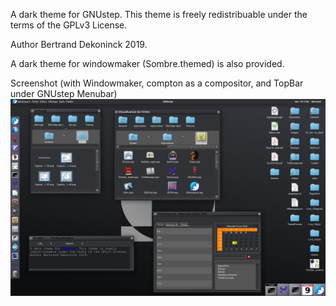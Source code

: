 A dark theme for GNUstep. This theme is freely redistribuable under the terms of the GPLv3 License.

Author Bertrand Dekoninck 2019.

A dark theme for windowmaker (Sombre.themed) is also provided.

Screenshot (with Windowmaker, compton as a compositor, and TopBar under GNUstep Menubar)
![screenshot](https://github.com/BertrandDekoninck/Sombre/blob/master/Screenshot.png)
